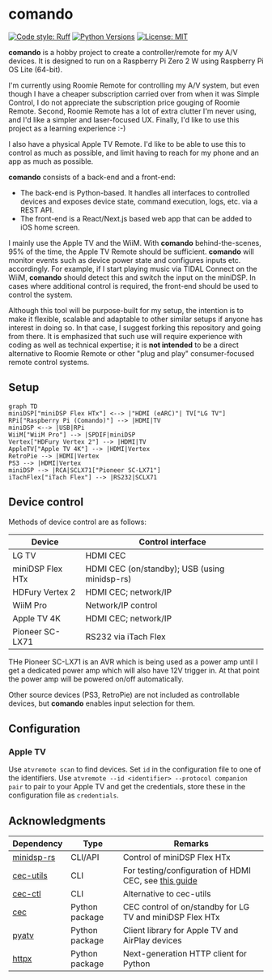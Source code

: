 # comando

[![Code style: Ruff](https://img.shields.io/badge/code%20style-ruff-000000.svg)](https://github.com/astral-sh/ruff)
[![Python Versions](https://img.shields.io/badge/python-3.12%20%7C%203.13-blue)](https://www.python.org)
[![License: MIT](https://img.shields.io/badge/License-MIT-yellow.svg)](https://opensource.org/licenses/MIT)

**comando** is a hobby project to create a controller/remote for my A/V devices. It is designed to run on a Raspberry Pi Zero 2 W using Raspberry Pi OS Lite (64-bit).

I'm currently using Roomie Remote for controlling my A/V system, but even though I have a cheaper subscription carried over from when it was Simple Control, I do not appreciate the subscription price gouging of Roomie Remote. Second, Roomie Remote has a lot of extra clutter I'm never using, and I'd like a simpler and laser-focused UX. Finally, I'd like to use this project as a learning experience :-)

I also have a physical Apple TV Remote. I'd like to be able to use this to control as much as possible, and limit having to reach for my phone and an app as much as possible.

**comando** consists of a back-end and a front-end:

- The back-end is Python-based. It handles all interfaces to controlled devices and exposes device state, command execution, logs, etc. via a REST API.
- The front-end is a React/Next.js based web app that can be added to iOS home screen.

I mainly use the Apple TV and the WiiM. With **comando** behind-the-scenes, 95% of the time, the Apple TV Remote should be sufficient. **comando** will monitor events such as device power state and configures inputs etc. accordingly. For example, if I start playing music via TIDAL Connect on the WiiM, **comando** should detect this and switch the input on the miniDSP. In cases where additional control is required, the front-end should be used to control the system.

Although this tool will be purpose-built for my setup, the intention is to make it flexible, scalable and adaptable to other similar setups if anyone has interest in doing so. In that case, I suggest forking this repository and going from there. It is emphasized that such use will require experience with coding as well as technical expertise; it is __not intended__ to be a direct alternative to Roomie Remote or other "plug and play" consumer-focused remote control systems.

## Setup

```mermaid
graph TD
miniDSP["miniDSP Flex HTx"] <--> |"HDMI (eARC)"| TV["LG TV"]
RPi["Raspberry Pi (Comando)"] --> |HDMI|TV
miniDSP <--> |USB|RPi
WiiM["WiiM Pro"] --> |SPDIF|miniDSP
Vertex["HDFury Vertex 2"] --> |HDMI|TV
AppleTV["Apple TV 4K"] --> |HDMI|Vertex
RetroPie --> |HDMI|Vertex
PS3 --> |HDMI|Vertex
miniDSP --> |RCA|SCLX71["Pioneer SC-LX71"]
iTachFlex["iTach Flex"] --> |RS232|SCLX71
```

## Device control

Methods of device control are as follows:

| Device | Control interface |
| ------ | ----------------- |
| LG TV  | HDMI CEC |
| miniDSP Flex HTx | HDMI CEC (on/standby); USB (using minidsp-rs) |
| HDFury Vertex 2 | HDMI CEC; network/IP |
| WiiM Pro | Network/IP control |
| Apple TV 4K | HDMI CEC; network/IP |
| Pioneer SC-LX71 | RS232 via iTach Flex |

THe Pioneer SC-LX71 is an AVR which is being used as a power amp until I get a dedicated power amp which will also have 12V trigger in. At that point the power amp will be powered on/off automatically.

Other source devices (PS3, RetroPie) are not included as controllable devices, but **comando** enables input selection for them.

## Configuration

### Apple TV

Use `atvremote scan` to find devices. Set `id` in the configuration file to one of the identifiers. Use `atvremote --id <identifier> --protocol companion pair` to pair to your Apple TV and get the credentials, store these in the configuration file as `credentials`.

## Acknowledgments

| Dependency | Type | Remarks |
| ---------- | ---- | ------- |
| [minidsp-rs](https://github.com/mrene/minidsp-rs) | CLI/API | Control of miniDSP Flex HTx |
| [cec-utils](https://manpages.debian.org/testing/cec-utils/cec-client.1.en.html) | CLI | For testing/configuration of HDMI CEC, see [this guide](https://pimylifeup.com/raspberrypi-hdmi-cec/) |
| [cec-ctl](https://manpages.debian.org/bookworm/v4l-utils/cec-ctl.1.en.html#help~21) | CLI | Alternative to cec-utils |
| [cec](https://github.com/trainman419/python-cec) | Python package | CEC control of on/standby for LG TV and miniDSP Flex HTx |
| [pyatv](https://pyatv.dev/) | Python package | Client library for Apple TV and AirPlay devices |
| [httpx](https://www.python-httpx.org/) | Python package | Next-generation HTTP client for Python |

